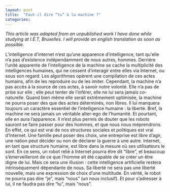 ```yaml
---
layout: post
title:  "Faut-il dire “tu” à la machine ?"
categories:
---
```


_This article was adapted from an unpublished work I have done while studying at I.É.T, Bruxelles. I will provide an english translation as soon as possible._

L’intelligence d’internet n’est qu’une apparence d’intelligence, tant qu'elle n’a pas d’existence indépendamment de nous autres, hommes. Derrière l’unité apparente de l’intelligence de la machine se cache la multiplicité des intelligences humaines, qui ne cessent d’interagir entre elles via Internet, ou sous son regard. Les algorithmes opèrent une compilation de ces actes humains, afin de les reproduire ou de les imiter. Cependant, la machine n’a pas accès à la source de ces actes, à savoir notre volonté. Elle n’a pas de prise sur elle ; elle peut tenter de l’inférer, elle ne lui sera jamais co-naturelle. Quand bien même elle serait extrêmement optimisée, la machine ne pourra poser des que des actes déterminés, non libres. Il lui manquera toujours un caractère essentiel de l’intelligence humaine : la liberté. Bref, la machine ne sera jamais un véritable alter-ego de l’humanité. Et pourtant, elle en aura l’apparence. Il n’est plus permis de douter que les robots sauront se faire passer pour des hommes, et que nous nous méprendrons. En effet, ce qui est vrai de nos structures sociales et politiques est vrai d’Internet. Une famille peut poser des choix, une entreprise est libre d’agir, une nation peut décider ou non de déclarer la guerre à une autre. Internet, en tant que structure humaine, est libre dans la mesure où ses utilisateurs le sont. En ce sens, un robot relié à Internet pourra être dit “libre”, et beaucoup s’émerveilleront de ce que l’homme ait été capable de se créer un être digne de lui. Mais ce sera une illusion : cette intelligence artificielle restera intrinsèquement dépendante de nous. Sa liberté ne sera pas une liberté nouvelle, mais une expression de choix d’une multitude. En vérité, le robot ne pourra pas dire “je”, mais “nous” (un nous inclusif). Et pour s’adresser à lui, il ne faudra pas dire “tu”, mais “nous”.